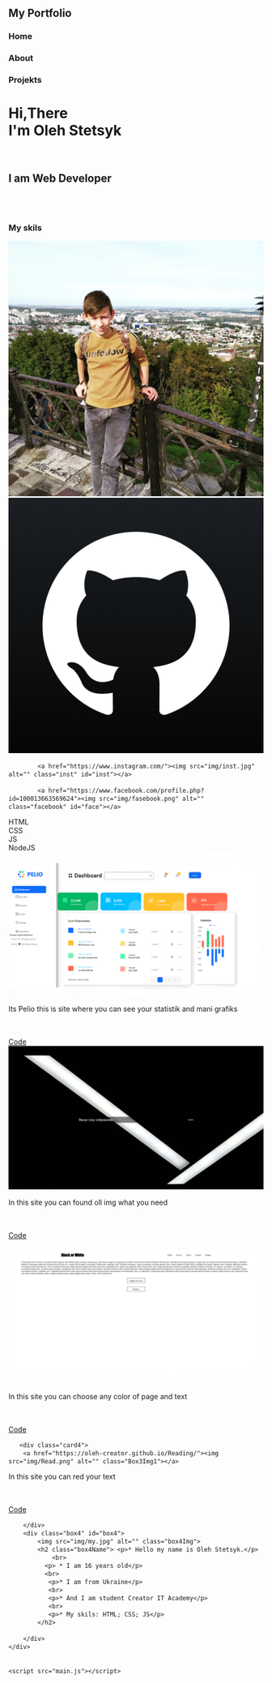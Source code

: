 <!DOCTYPE html>
<html lang="en">
<head>
    <meta charset="UTF-8">
    <meta http-equiv="X-UA-Compatible" content="IE=edge">
    <meta name="viewport" content="width=device-width, initial-scale=1.0">
    <title>Portfolio</title>
    <link rel="icon" type="image/png" href="img/man.png"/>
    <link rel="stylesheet" href="style.css">
  
</head>
<body>
    <div class="wrap">
        <div class="top">
            <h2>My Portfolio</h2>
<h3 class="home" id="home">Home</h3>
<h3 class="About" id="About">About</h3>
<h3 class="Projekt" id="Projekt">Projekts</h3>
        </div>
        <div class="box2" id="box2">
            <h1 class="Hello">Hi,There
                <br>
                I'm Oleh Stetsyk
            </h1>
            <br>
            <h2>I am Web Developer</h2>
            <br>
            <br>
            <div class="button1" id="button1"><h3>My skils</h3></div>
            <img src="img/my.jpg" alt="" class="myPhoto">
            <br>
            <a href="https://github.com/Oleh-Creator"><img src="img/git.png" alt="" class="git" id="git"></a>
            
            <a href="https://www.instagram.com/"><img src="img/inst.jpg" alt="" class="inst" id="inst"></a>

            <a href="https://www.facebook.com/profile.php?id=100013663569624"><img src="img/fasebook.png" alt="" class="facebook" id="face"></a>
<div class="skilHtml" id="skilHtml"> <div class="OrangeSkillHtml" id="OrangeSkillHtml"> HTML</div> </div>
<div class="skilCSS" id="skilCSS"> <div class="OrangeSkillCSS" id="OrangeSkillCSS"> CSS</div> </div>
<div class="skilJS" id="skilJS"> <div class="OrangeSkillJS" id="OrangeSkillJS"> JS</div> </div>
<div class="skillNodeJS" id="skillNodeJS"> <div class="OrangeSkillNodeJS" id="OrangeSkillNodeJS"> NodeJS</div> </div>
        </div>
        <div class="box3" id="box3">
            <div class="card1">
                 <a href="https://oleh-creator.github.io/Pelio/"><img src="img/Pelio.png" alt="" class="Box3Img1"></a>
            <p>Its Pelio this is site where you can see your statistik and mani grafiks</p>
            <br>
            <br>
            <a href="https://github.com/Oleh-Creator/Pelio"><div class="ButtonCard1" id="ButtonCard1">Code</div></a>
            </div>
            <div class="card2">
                <a href="https://oleh-creator.github.io/Img/"><img src="img/fountIMG.png" alt="" class="Box3Img1"></a>
           <p>In this site you can found oll img what you need</p>
           <br>
           <br>
           <a href="https://github.com/Oleh-Creator/Img"><div class="ButtonCard2" id="ButtonCard2">Code</div></a>
           </div>
           <div class="card3">
            <a href="https://oleh-creator.github.io/Colors/"><img src="img/colors.png" alt="" class="Box3Img1"></a>
       <p>In this site you can choose any color of page and text</p>
       <br>
       <br>
       <a href="https://github.com/Oleh-Creator/Colors"><div class="ButtonCard2" id="ButtonCard3">Code</div></a>
       </div>

       <div class="card4">
        <a href="https://oleh-creator.github.io/Reading/"><img src="img/Read.png" alt="" class="Box3Img1"></a>
   <p>In this site you can red your text</p>
   <br>
   <br>
   <a href="https://github.com/Oleh-Creator/Time"><div class="ButtonCard2" id="ButtonCard4">Code</div></a>
   </div>
           
           
        </div>
        <div class="box4" id="box4">
            <img src="img/my.jpg" alt="" class="box4Img">
            <h2 class="box4Name"> <p>* Hello my name is Oleh Stetsyk.</p>
                <br>
              <p> * I am 16 years old</p> 
              <br>
               <p>* I am from Ukraine</p>
               <br>
               <p>* And I am student Creator IT Academy</p>
               <br>
               <p>* My skils: HTML; CSS; JS</p>
            </h2>
         
        </div>
    </div>

       
    <script src="main.js"></script>
</body>
</html>
